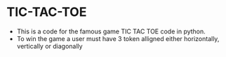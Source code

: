 # TIC-TAC-TOE

- This is a code for the famous game TIC TAC TOE code in python.
- To win the game a user must have 3 token alligned either horizontally, vertically or diagonally
